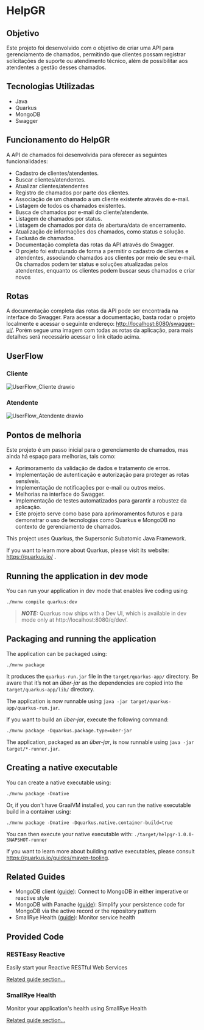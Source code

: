 # HelpGR

## Objetivo
Este projeto foi desenvolvido com o objetivo de criar uma API para gerenciamento de chamados, permitindo que clientes possam registrar solicitações de suporte ou atendimento técnico, além de possibilitar aos atendentes a gestão desses chamados.

## Tecnologias Utilizadas
- Java
- Quarkus
- MongoDB
- Swagger

## Funcionamento do HelpGR
A API de chamados foi desenvolvida para oferecer as seguintes funcionalidades:

- Cadastro de clientes/atendentes.
- Buscar clientes/atendentes.
- Atualizar clientes/atendentes
- Registro de chamados por parte dos clientes.
- Associação de um chamado a um cliente existente através do e-mail.
- Listagem de todos os chamados existentes.
- Busca de chamados por e-mail do cliente/atendente.
- Listagem de chamados por status.
- Listagem de chamados por data de abertura/data de encerramento.
- Atualização de informações dos chamados, como status e solução.
- Exclusão de chamados.
- Documentação completa das rotas da API através do Swagger.
- O projeto foi estruturado de forma a permitir o cadastro de clientes e atendentes, associando chamados aos clientes por meio de seu e-mail. Os chamados podem ter status e soluções atualizadas pelos atendentes, enquanto os clientes podem buscar seus chamados e criar novos

## Rotas 
A documentação completa das rotas da API pode ser encontrada na interface do Swagger. Para acessar a documentação, basta rodar o projeto localmente e acessar o seguinte endereço: [http://localhost:8080/swagger-ui/](http://localhost:8080/q/swagger-ui/).
Porém segue uma imagem com todas as rotas da aplicação, para mais detalhes será necessário acessar o link citado acima.

## UserFlow

### Cliente
![UserFlow_Cliente drawio](https://github.com/Gabriel-Leandr0/HelpGR/assets/121676186/94671e7f-786d-433f-b79e-f186c0efb0fa)

### Atendente
![UserFlow_Atendente drawio](https://github.com/Gabriel-Leandr0/HelpGR/assets/121676186/a88073ac-c048-4e5c-9eb0-8fe73a3429d5)

## Pontos de melhoria
Este projeto é um passo inicial para o gerenciamento de chamados, mas ainda há espaço para melhorias, tais como:

- Aprimoramento da validação de dados e tratamento de erros.
- Implementação de autenticação e autorização para proteger as rotas sensíveis.
- Implementação de notificações por e-mail ou outros meios.
- Melhorias na interface do Swagger.
- Implementação de testes automatizados para garantir a robustez da aplicação.
- Este projeto serve como base para aprimoramentos futuros e para demonstrar o uso de tecnologias como Quarkus e MongoDB no contexto de gerenciamento de chamados.

This project uses Quarkus, the Supersonic Subatomic Java Framework.

If you want to learn more about Quarkus, please visit its website: https://quarkus.io/ .

## Running the application in dev mode

You can run your application in dev mode that enables live coding using:
```shell script
./mvnw compile quarkus:dev
```

> **_NOTE:_**  Quarkus now ships with a Dev UI, which is available in dev mode only at http://localhost:8080/q/dev/.

## Packaging and running the application

The application can be packaged using:
```shell script
./mvnw package
```
It produces the `quarkus-run.jar` file in the `target/quarkus-app/` directory.
Be aware that it’s not an _über-jar_ as the dependencies are copied into the `target/quarkus-app/lib/` directory.

The application is now runnable using `java -jar target/quarkus-app/quarkus-run.jar`.

If you want to build an _über-jar_, execute the following command:
```shell script
./mvnw package -Dquarkus.package.type=uber-jar
```

The application, packaged as an _über-jar_, is now runnable using `java -jar target/*-runner.jar`.

## Creating a native executable

You can create a native executable using: 
```shell script
./mvnw package -Dnative
```

Or, if you don't have GraalVM installed, you can run the native executable build in a container using: 
```shell script
./mvnw package -Dnative -Dquarkus.native.container-build=true
```

You can then execute your native executable with: `./target/helpgr-1.0.0-SNAPSHOT-runner`

If you want to learn more about building native executables, please consult https://quarkus.io/guides/maven-tooling.

## Related Guides

- MongoDB client ([guide](https://quarkus.io/guides/mongodb)): Connect to MongoDB in either imperative or reactive style
- MongoDB with Panache ([guide](https://quarkus.io/guides/mongodb-panache)): Simplify your persistence code for MongoDB via the active record or the repository pattern
- SmallRye Health ([guide](https://quarkus.io/guides/smallrye-health)): Monitor service health

## Provided Code

### RESTEasy Reactive

Easily start your Reactive RESTful Web Services

[Related guide section...](https://quarkus.io/guides/getting-started-reactive#reactive-jax-rs-resources)

### SmallRye Health

Monitor your application's health using SmallRye Health

[Related guide section...](https://quarkus.io/guides/smallrye-health)
